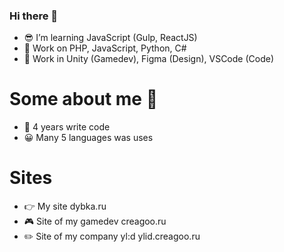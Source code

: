 ### Hi there 👋

- 😎 I’m learning JavaScript (Gulp, ReactJS)
- 🥰 Work on PHP, JavaScript, Python, C#
- 🤯 Work in Unity (Gamedev), Figma (Design), VSCode (Code)

# Some about me 🤒

- 🎉 4 years write code
- 😀 Many 5 languages was uses

# Sites

- 👉 My site dybka.ru
- 🎮 Site of my gamedev creagoo.ru
- ✏️ Site of my company yl:d ylid.creagoo.ru
